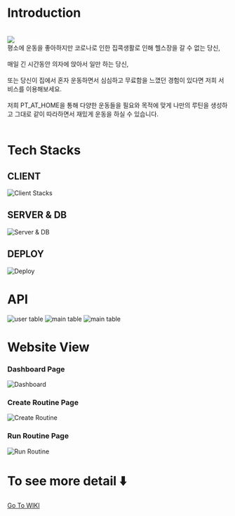 # Introduction

<br>
<img src="https://user-images.githubusercontent.com/66928718/107609446-4854d700-6c82-11eb-9034-7f4b48b52265.png" />
<br>
평소에 운동을 좋아하지만 코로나로 인한 집콕생활로 인해 헬스장을 갈 수 없는 당신,<br><br>
매일 긴 시간동안 의자에 앉아서 일만 하는 당신,<br><br>
또는 당신이 집에서 혼자 운동하면서 심심하고 무료함을 느꼈던 경험이 있다면 저희 서비스를 이용해보세요.<br><br>
저희 PT_AT_HOME을 통해 다양한 운동들을 필요와 목적에 맞게 나만의 루틴을 생성하고 그대로 같이 따라하면서 재밌게 운동을 하실 수 있습니다. 
<br><br>

# Tech Stacks
## CLIENT
![Client Stacks](https://user-images.githubusercontent.com/66337488/107733364-79ec9300-6cc0-11eb-8a71-763e3b363f84.png)

## SERVER & DB
![Server & DB](https://user-images.githubusercontent.com/66337488/107733376-81ac3780-6cc0-11eb-836a-09b41131a24d.png)

## DEPLOY
![Deploy](https://user-images.githubusercontent.com/66337488/107733391-8b359f80-6cc0-11eb-8170-0d67808eb598.png)

# API
![user table](https://ifh.cc/g/52kxnG.png)
![main table](https://ifh.cc/g/VBKkks.png)
![main table](https://ifh.cc/g/2NY2YH.png)

# Website View
### Dashboard Page
![Dashboard](https://user-images.githubusercontent.com/66337488/107733030-95a36980-6cbf-11eb-9a5e-f6cef2e417f8.gif)

### Create Routine Page
![Create Routine](https://user-images.githubusercontent.com/66337488/107733040-989e5a00-6cbf-11eb-9400-290f0bb33ab4.gif)

### Run Routine Page
![Run Routine](https://user-images.githubusercontent.com/66337488/107733048-9c31e100-6cbf-11eb-92c1-7f20b27f7782.gif)


# To see more detail ⬇️
[Go To WIKI](https://github.com/codestates/pt_at_home_client/wiki)
